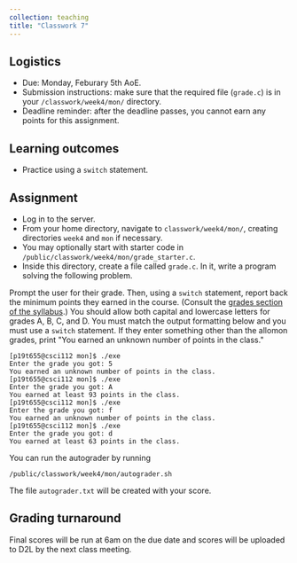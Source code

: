 ```yaml
---
collection: teaching
title: "Classwork 7"
---
```


## Logistics
* Due: Monday, Feburary 5th AoE.
* Submission instructions: make sure that the required file (`grade.c`) is in your
	`/classwork/week4/mon/` directory.
* Deadline reminder: after the deadline passes, you cannot earn any points for
	this assignment.

## Learning outcomes
* Practice using a `switch` statement.

## Assignment

* Log in to the server.
* From your home directory, navigate to `classwork/week4/mon/`, creating directories `week4` and `mon` if necessary.
* You may optionally start with starter code in
	`/public/classwork/week4/mon/grade_starter.c`.
* Inside this directory, create a file called `grade.c`. In it, write a
	program solving the following problem.

Prompt the user for their grade. Then, using a `switch` statement, report back
the minimum points they earned in the course. (Consult the [grades section of the syllabus]( https://fangtian-zhong.github.io/teaching/csci112-spring-2024/syllabus#grading).)
You should allow both capital and lowercase letters for grades A, B, C, and D. You must match the output
formatting below and you must use a `switch` statement. If they enter something
other than the allomon grades, print "You earned an unknown number of points in
the class."

```
[p19t655@csci112 mon]$ ./exe
Enter the grade you got: 5
You earned an unknown number of points in the class.
[p19t655@csci112 mon]$ ./exe
Enter the grade you got: A
You earned at least 93 points in the class.
[p19t655@csci112 mon]$ ./exe
Enter the grade you got: f
You earned an unknown number of points in the class.
[p19t655@csci112 mon]$ ./exe
Enter the grade you got: d
You earned at least 63 points in the class.
```

You can run the autograder by running
```
/public/classwork/week4/mon/autograder.sh
```

The file `autograder.txt` will be created with your score.

## Grading turnaround
Final scores will be run at 6am on the due date and scores will be
uploaded to D2L by the next class meeting.
